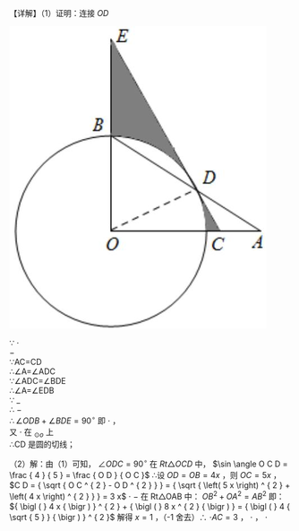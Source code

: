 【详解】（1）证明：连接 $O D$

![](<../../qs_image_DB/专题3-6__圆的综合（27类题型）（解析版）/941ac631f012849116b5467d88b67409a35474d4490c0c8142c6a3bc1bfb65f1.jpg>)

∵ $\cdot$   
$-$   
∵AC=CD  
∴∠A=∠ADC  
∵∠ADC=∠BDE  
∴∠A=∠EDB  
∵ $\_$   
∴ $-$   
$\therefore \angle O D B + \angle B D E = 9 0 ^ { \circ }$ 即 $\cdot$ ，  
又 $\cdot$ 在 $_ { \odot o }$ 上  
∴CD 是圆的切线；

（2）解：由（1）可知， $\angle O D C = 9 0 ^ { \circ }$ 在 $R t \triangle O C D$ 中， $\sin \angle O C D = \frac { 4 } { 5 } = \frac { O D } { O C }$ ∴设 $O D { = } O B { = } 4 x$ ，则 $O C { = } 5 x$ ，$C D = { \sqrt { O C ^ { 2 } - O D ^ { 2 } } } = { \sqrt { \left( 5 x \right) ^ { 2 } + \left( 4 x \right) ^ { 2 } } } = 3 x$ $\cdot$ $-$ 在 Rt△OAB 中： $O B ^ { 2 } + O A ^ { 2 } = A B ^ { 2 }$ 即： ${ \bigl ( } 4 x { \bigr ) } ^ { 2 } + { \bigl ( } 8 x ^ { 2 } { \bigr ) } = { \bigl ( } 4 { \sqrt { 5 } } { \bigr ) } ^ { 2 }$ 解得 $x = 1$ ，（-1 舍去）∴ $\cdot A C { = } 3$ ， $\cdot$ ， $\cdot$
